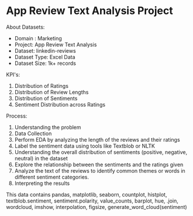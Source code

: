 # App Review Text Analysis Project

About Datasets:
- Domain : Marketing
- Project: App Review Text Analysis
- Dataset: linkedin-reviews
- Dataset Type: Excel Data
- Dataset Size: 1k+ records

KPI's:
1. Distribution of Ratings
2. Distribution of Review Lengths
3. Distribution of Sentiments
4. Sentiment Distribution across Ratings

Process:
1. Understanding the problem
2. Data Collection
3. Perform EDA by analyzing the length of the reviews and their ratings
4. Label the sentiment data using tools like Textblob or NLTK
5. Understanding the overall distribution of sentiments (positive, negative, neutral) in the dataset
6. Explore the relationship between the sentiments and the ratings given
7. Analyze the text of the reviews to identify common themes or words in different sentiment categories.
8. Interpreting the results

This data contains pandas, matplotlib, seaborn, countplot, histplot, textblob.sentiment, sentiment.polarity, value_counts, barplot, hue, .join, wordcloud, imshow, interpolation, figsize, generate_word_cloud(sentiment)

